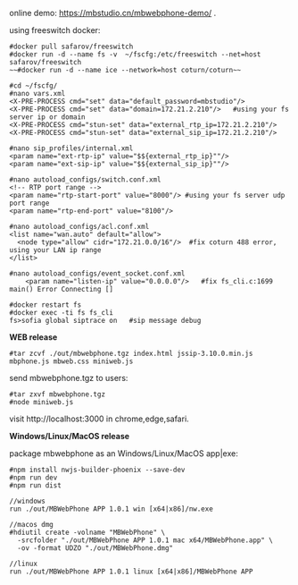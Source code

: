online demo: https://mbstudio.cn/mbwebphone-demo/ .

using freeswitch docker:
```
#docker pull safarov/freeswitch
#docker run -d --name fs -v  ~/fscfg:/etc/freeswitch --net=host safarov/freeswitch
~~#docker run -d --name ice --network=host coturn/coturn~~  

#cd ~/fscfg/
#nano vars.xml
<X-PRE-PROCESS cmd="set" data="default_password=mbstudio"/>
<X-PRE-PROCESS cmd="set" data="domain=172.21.2.210"/>   #using your fs server ip or domain
<X-PRE-PROCESS cmd="stun-set" data="external_rtp_ip=172.21.2.210"/>
<X-PRE-PROCESS cmd="stun-set" data="external_sip_ip=172.21.2.210"/> 

#nano sip_profiles/internal.xml
<param name="ext-rtp-ip" value="$${external_rtp_ip}""/>
<param name="ext-sip-ip" value="$${external_sip_ip}""/>

#nano autoload_configs/switch.conf.xml
<!-- RTP port range -->
<param name="rtp-start-port" value="8000"/> #using your fs server udp port range
<param name="rtp-end-port" value="8100"/>

#nano autoload_configs/acl.conf.xml 
<list name="wan.auto" default="allow">
  <node type="allow" cidr="172.21.0.0/16"/>  #fix coturn 488 error, using your LAN ip range
</list>   

#nano autoload_configs/event_socket.conf.xml  
    <param name="listen-ip" value="0.0.0.0"/>   #fix fs_cli.c:1699 main() Error Connecting []  

#docker restart fs
#docker exec -ti fs fs_cli
fs>sofia global siptrace on   #sip message debug
```

__WEB release__

`#tar zcvf ./out/mbwebphone.tgz index.html jssip-3.10.0.min.js mbphone.js mbweb.css miniweb.js`

send mbwebphone.tgz to users:
```
#tar zxvf mbwebphone.tgz
#node miniweb.js
```
visit http://localhost:3000 in chrome,edge,safari.

__Windows/Linux/MacOS release__

package mbwebphone as an Windows/Linux/MacOS app|exe:
```
#npm install nwjs-builder-phoenix --save-dev
#npm run dev
#npm run dist

//windows
run ./out/MBWebPhone APP 1.0.1 win [x64|x86]/nw.exe

//macos dmg
#hdiutil create -volname "MBWebPhone" \
  -srcfolder "./out/MBWebPhone APP 1.0.1 mac x64/MBWebPhone.app" \
  -ov -format UDZO "./out/MBWebPhone.dmg"

//linux
run ./out/MBWebPhone APP 1.0.1 linux [x64|x86]/MBWebPhone APP
```